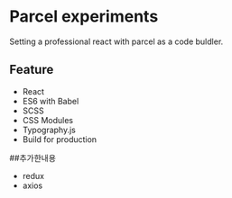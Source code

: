# Parcel experiments

Setting a professional react with parcel as a code buldler.

## Feature

<!-- ✅ -->

* React
* ES6 with Babel
* SCSS
* CSS Modules
* Typography.js
* Build for production

##추가한내용

* redux
* axios
